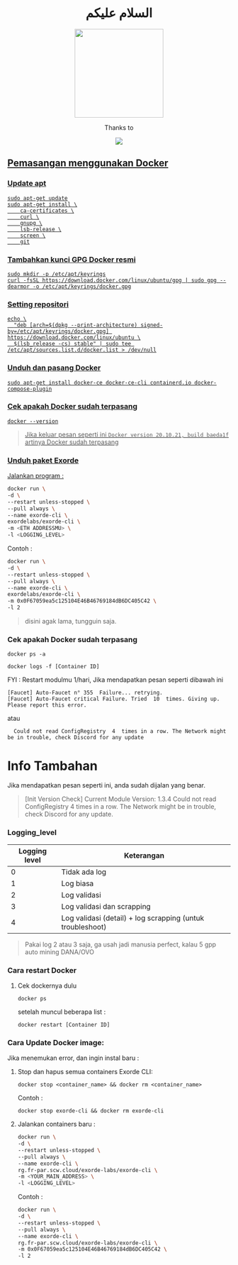<h1 align="center">السلام عليكم </h1>


<p align="center">
  <img src="https://avatars.githubusercontent.com/u/5845056?v=4" width="200px" /></>
</p>
<p align="center">
  Thanks to
</p> 

<p align="center">
  <a href="https://t.me/Pepoy_Crypto"><img src="https://img.shields.io/badge/Telegram-%230088cc.svg?&style=for-the-badge&logo=telegram&logoColor=white" /> <br>
</p>
 <h2 </h2>

## Pemasangan menggunakan Docker

### Update apt

```
sudo apt-get update
sudo apt-get install \
    ca-certificates \
    curl \
    gnupg \
    lsb-release \
    screen \
    git
```

### Tambahkan kunci GPG Docker resmi

```
sudo mkdir -p /etc/apt/keyrings
curl -fsSL https://download.docker.com/linux/ubuntu/gpg | sudo gpg --dearmor -o /etc/apt/keyrings/docker.gpg
```


### Setting repositori

```
echo \
  "deb [arch=$(dpkg --print-architecture) signed-by=/etc/apt/keyrings/docker.gpg] https://download.docker.com/linux/ubuntu \
  $(lsb_release -cs) stable" | sudo tee /etc/apt/sources.list.d/docker.list > /dev/null
```

### Unduh dan pasang Docker

```
sudo apt-get install docker-ce docker-ce-cli containerd.io docker-compose-plugin
```

### Cek apakah Docker sudah terpasang

```
docker --version
```

> Jika keluar pesan seperti ini `Docker version 20.10.21, build baeda1f` artinya Docker sudah terpasang

### Unduh paket Exorde

Jalankan program :

   ```bash
   docker run \
   -d \
   --restart unless-stopped \
   --pull always \
   --name exorde-cli \
   exordelabs/exorde-cli \
   -m <ETH ADDRESSMU> \
   -l <LOGGING_LEVEL>
   ```

   Contoh :

   ```bash
   docker run \
   -d \
   --restart unless-stopped \
   --pull always \
   --name exorde-cli \
   exordelabs/exorde-cli \
   -m 0x0F67059ea5c125104E46B46769184dB6DC405C42 \
   -l 2
   ```
> disini agak lama, tungguin saja.

### Cek apakah Docker sudah terpasang

```
docker ps -a
```

```
docker logs -f [Container ID]
```
FYI : Restart modulmu 1/hari, Jika mendapatkan pesan seperti dibawah ini
```
[Faucet] Auto-Faucet n° 355  Failure... retrying.
[Faucet] Auto-Faucet critical Failure. Tried  10  times. Giving up. Please report this error.
```
atau
```
  Could not read ConfigRegistry  4  times in a row. The Network might be in trouble, check Discord for any update
```
# Info Tambahan

Jika mendapatkan pesan seperti ini, anda sudah dijalan yang benar.
> [Init Version Check] Current Module Version:  1.3.4
Could not read ConfigRegistry  4  times in a row. The Network might be in trouble, check Discord for any update.

### Logging_level

| Logging level | Keterangan |
|---------------|------------|
|0|Tidak ada log|
|1|Log biasa|
|2|Log validasi|
|3|Log validasi dan scrapping|
|4|Log validasi (detail) + log scrapping (untuk troubleshoot)

> Pakai log 2 atau 3 saja, ga usah jadi manusia perfect, kalau 5 gpp auto mining DANA/OVO

### Cara restart Docker
1. Cek dockernya dulu

    ```
    docker ps
    ```
    setelah muncul beberapa list :

    ``` 
    docker restart [Container ID] 
    ```

### Cara Update Docker image:

Jika menemukan error, dan ingin instal baru :
1. Stop dan hapus semua containers Exorde CLI:
   ```
   docker stop <container_name> && docker rm <container_name>
   ```
  
   Contoh :
   ```
   docker stop exorde-cli && docker rm exorde-cli
   ```

2. Jalankan containers baru :
   ```bash
   docker run \
   -d \
   --restart unless-stopped \
   --pull always \
   --name exorde-cli \
   rg.fr-par.scw.cloud/exorde-labs/exorde-cli \
   -m <YOUR_MAIN_ADDRESS> \
   -l <LOGGING_LEVEL>
   ```

   Contoh :

   ```bash
   docker run \
   -d \
   --restart unless-stopped \
   --pull always \
   --name exorde-cli \
   rg.fr-par.scw.cloud/exorde-labs/exorde-cli \
   -m 0x0F67059ea5c125104E46B46769184dB6DC405C42 \
   -l 2
   ```
 
